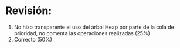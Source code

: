 # Revisión:

1. No hizo transparente el uso del árbol Heap por parte de la cola de prioridad, no comenta las operaciones realizadas (25%)
2. Correcto (50%)
